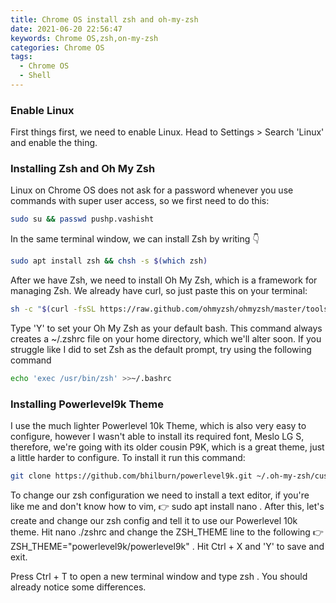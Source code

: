```yaml
---
title: Chrome OS install zsh and oh-my-zsh
date: 2021-06-20 22:56:47
keywords: Chrome OS,zsh,on-my-zsh
categories: Chrome OS
tags:
  - Chrome OS
  - Shell
---
```


### Enable Linux
First things first, we need to enable Linux. Head to Settings > Search 'Linux' and enable the thing. 
### Installing Zsh and Oh My Zsh
Linux on Chrome OS does not ask for a password whenever you use commands with super user access, so we first need to do this:
```bash
sudo su && passwd pushp.vashisht
```
In the same terminal window, we can install Zsh by writing 👇
```bash
sudo apt install zsh && chsh -s $(which zsh)
```
After we have Zsh, we need to install Oh My Zsh, which is a framework for managing Zsh. We already have curl, so just paste this on your terminal:
```bash
sh -c "$(curl -fsSL https://raw.github.com/ohmyzsh/ohmyzsh/master/tools/install.sh)"
```
Type 'Y' to set your Oh My Zsh as your default bash. This command always creates a ~/.zshrc file on your home directory, which we'll alter soon. 
If you struggle like I did to set Zsh as the default prompt, try using the following command
```bash
echo 'exec /usr/bin/zsh' >>~/.bashrc
```
### Installing Powerlevel9k Theme
I use the much lighter Powerlevel 10k Theme, which is also very easy to configure, however I wasn't able to install its required font, Meslo LG S, therefore, we're going with its older cousin P9K, which is a great theme, just a little harder to configure. To install it run this command:
```bash
git clone https://github.com/bhilburn/powerlevel9k.git ~/.oh-my-zsh/custom/themes/powerlevel9k
```
To change our zsh configuration we need to install a text editor, if you're like me and don't know how to vim, 👉 sudo apt install nano . After this, let's create and change our zsh config and tell it to use our Powerlevel 10k theme. Hit nano ./zshrc and change the ZSH_THEME line to the following 👉 ZSH_THEME="powerlevel9k/powerlevel9k" . Hit Ctrl + X and 'Y' to save and exit.

Press Ctrl + T to open a new terminal window and type zsh . You should already notice some differences.
